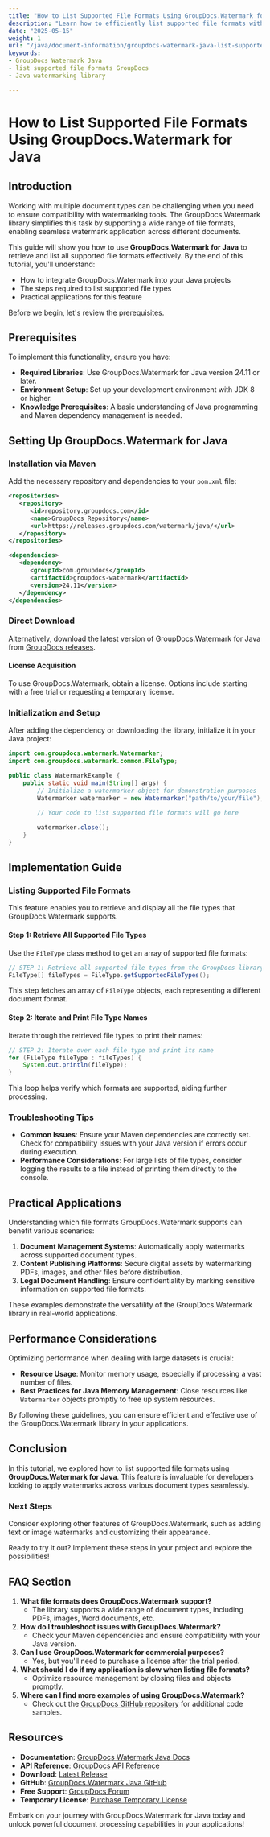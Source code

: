 ```yaml
---
title: "How to List Supported File Formats Using GroupDocs.Watermark for Java&#58; A Complete Guide"
description: "Learn how to efficiently list supported file formats with GroupDocs.Watermark in Java, ensuring compatibility across various document types."
date: "2025-05-15"
weight: 1
url: "/java/document-information/groupdocs-watermark-java-list-supported-formats/"
keywords:
- GroupDocs Watermark Java
- list supported file formats GroupDocs
- Java watermarking library

---
```



# How to List Supported File Formats Using GroupDocs.Watermark for Java

## Introduction

Working with multiple document types can be challenging when you need to ensure compatibility with watermarking tools. The GroupDocs.Watermark library simplifies this task by supporting a wide range of file formats, enabling seamless watermark application across different documents.

This guide will show you how to use **GroupDocs.Watermark for Java** to retrieve and list all supported file formats effectively. By the end of this tutorial, you'll understand:
- How to integrate GroupDocs.Watermark into your Java projects
- The steps required to list supported file types
- Practical applications for this feature

Before we begin, let's review the prerequisites.

## Prerequisites

To implement this functionality, ensure you have:

- **Required Libraries**: Use GroupDocs.Watermark for Java version 24.11 or later.
- **Environment Setup**: Set up your development environment with JDK 8 or higher.
- **Knowledge Prerequisites**: A basic understanding of Java programming and Maven dependency management is needed.

## Setting Up GroupDocs.Watermark for Java

### Installation via Maven

Add the necessary repository and dependencies to your `pom.xml` file:

```xml
<repositories>
   <repository>
      <id>repository.groupdocs.com</id>
      <name>GroupDocs Repository</name>
      <url>https://releases.groupdocs.com/watermark/java/</url>
   </repository>
</repositories>

<dependencies>
   <dependency>
      <groupId>com.groupdocs</groupId>
      <artifactId>groupdocs-watermark</artifactId>
      <version>24.11</version>
   </dependency>
</dependencies>
```

### Direct Download

Alternatively, download the latest version of GroupDocs.Watermark for Java from [GroupDocs releases](https://releases.groupdocs.com/watermark/java/).

#### License Acquisition

To use GroupDocs.Watermark, obtain a license. Options include starting with a free trial or requesting a temporary license.

### Initialization and Setup

After adding the dependency or downloading the library, initialize it in your Java project:

```java
import com.groupdocs.watermark.Watermarker;
import com.groupdocs.watermark.common.FileType;

public class WatermarkExample {
    public static void main(String[] args) {
        // Initialize a watermarker object for demonstration purposes
        Watermarker watermarker = new Watermarker("path/to/your/file");
        
        // Your code to list supported file formats will go here

        watermarker.close();
    }
}
```

## Implementation Guide

### Listing Supported File Formats

This feature enables you to retrieve and display all the file types that GroupDocs.Watermark supports.

#### Step 1: Retrieve All Supported File Types

Use the `FileType` class method to get an array of supported file formats:

```java
// STEP 1: Retrieve all supported file types from the GroupDocs library
FileType[] fileTypes = FileType.getSupportedFileTypes();
```

This step fetches an array of `FileType` objects, each representing a different document format.

#### Step 2: Iterate and Print File Type Names

Iterate through the retrieved file types to print their names:

```java
// STEP 2: Iterate over each file type and print its name
for (FileType fileType : fileTypes) {
    System.out.println(fileType);
}
```

This loop helps verify which formats are supported, aiding further processing.

### Troubleshooting Tips

- **Common Issues**: Ensure your Maven dependencies are correctly set. Check for compatibility issues with your Java version if errors occur during execution.
- **Performance Considerations**: For large lists of file types, consider logging the results to a file instead of printing them directly to the console.

## Practical Applications

Understanding which file formats GroupDocs.Watermark supports can benefit various scenarios:

1. **Document Management Systems**: Automatically apply watermarks across supported document types.
2. **Content Publishing Platforms**: Secure digital assets by watermarking PDFs, images, and other files before distribution.
3. **Legal Document Handling**: Ensure confidentiality by marking sensitive information on supported file formats.

These examples demonstrate the versatility of the GroupDocs.Watermark library in real-world applications.

## Performance Considerations

Optimizing performance when dealing with large datasets is crucial:
- **Resource Usage**: Monitor memory usage, especially if processing a vast number of files.
- **Best Practices for Java Memory Management**: Close resources like `Watermarker` objects promptly to free up system resources.

By following these guidelines, you can ensure efficient and effective use of the GroupDocs.Watermark library in your applications.

## Conclusion

In this tutorial, we explored how to list supported file formats using **GroupDocs.Watermark for Java**. This feature is invaluable for developers looking to apply watermarks across various document types seamlessly.

### Next Steps

Consider exploring other features of GroupDocs.Watermark, such as adding text or image watermarks and customizing their appearance.

Ready to try it out? Implement these steps in your project and explore the possibilities!

## FAQ Section

1. **What file formats does GroupDocs.Watermark support?**
   - The library supports a wide range of document types, including PDFs, images, Word documents, etc.
2. **How do I troubleshoot issues with GroupDocs.Watermark?**
   - Check your Maven dependencies and ensure compatibility with your Java version.
3. **Can I use GroupDocs.Watermark for commercial purposes?**
   - Yes, but you'll need to purchase a license after the trial period.
4. **What should I do if my application is slow when listing file formats?**
   - Optimize resource management by closing files and objects promptly.
5. **Where can I find more examples of using GroupDocs.Watermark?**
   - Check out the [GroupDocs GitHub repository](https://github.com/groupdocs-watermark/GroupDocs.Watermark-for-Java) for additional code samples.

## Resources

- **Documentation**: [GroupDocs Watermark Java Docs](https://docs.groupdocs.com/watermark/java/)
- **API Reference**: [GroupDocs API Reference](https://reference.groupdocs.com/watermark/java)
- **Download**: [Latest Release](https://releases.groupdocs.com/watermark/java/)
- **GitHub**: [GroupDocs.Watermark Java GitHub](https://github.com/groupdocs-watermark/GroupDocs.Watermark-for-Java)
- **Free Support**: [GroupDocs Forum](https://forum.groupdocs.com/c/watermark/10)
- **Temporary License**: [Purchase Temporary License](https://purchase.groupdocs.com/temporary-license/) 

Embark on your journey with GroupDocs.Watermark for Java today and unlock powerful document processing capabilities in your applications!


